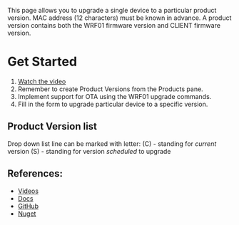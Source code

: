 This page allows you to upgrade a single device to a particular product version. MAC
address (12 characters) must be known in advance. A product version contains
both the WRF01 firmware version and CLIENT firmware version.

# Get Started
1. [Watch the video](https://www.youtube.com/watch?v=ffu48lyhWfc&t=1s)
2. Remember to create Product Versions from the Products pane.
3. Implement support for OTA using the WRF01 upgrade commands.
4. Fill in the form to upgrade particular device to a specific version.

## Product Version list
Drop down list line can be marked with letter:
(C) - standing for *current* version
(S) - standing for version *scheduled* to upgrade

## References:
- [Videos](https://www.youtube.com/channel/UCPXLPuDVMSlcc-MEGhW1kGw)
- [Docs](https://devicedrive.com/downloads/)
- [GitHub](https://github.com/DeviceDrive) 
- [Nuget](https://www.nuget.org/profiles/devicedrive)
